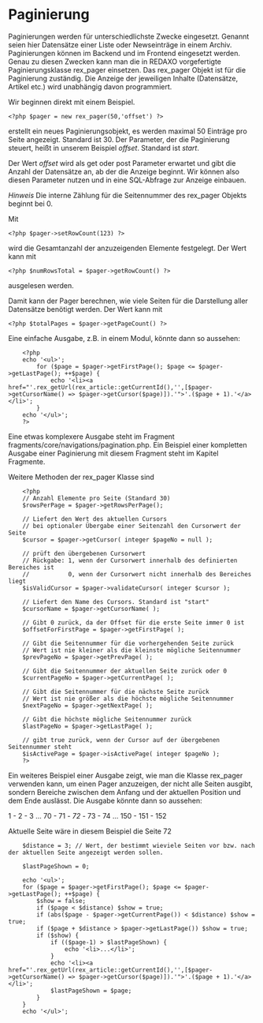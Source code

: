 # Paginierung

Paginierungen werden für unterschiedlichste Zwecke eingesetzt. Genannt seien hier Datensätze einer Liste oder Newseinträge in einem Archiv. Paginierungen können im Backend und im Frontend eingesetzt werden. Genau zu diesen Zwecken kann man die in REDAXO vorgefertigte Paginierungsklasse rex_pager einsetzen. Das rex_pager Objekt ist für die Paginierung zuständig. Die Anzeige der jeweiligen Inhalte (Datensätze, Artikel etc.) wird unabhängig davon programmiert.

Wir beginnen direkt mit einem Beispiel.

    <?php $pager = new rex_pager(50,'offset') ?>
    
erstellt ein neues Paginierungsobjekt, es werden maximal 50 Einträge pro Seite angezeigt. Standard ist 30. Der Parameter, der die Paginierung steuert, heißt in unserem Beispiel *offset*. Standard ist *start*.

Der Wert *offset* wird als get oder post Parameter erwartet und gibt die Anzahl der Datensätze an, ab der die Anzeige beginnt. Wir können also diesen Parameter nutzen und in eine SQL-Abfrage zur Anzeige einbauen.

*Hinweis* Die interne Zählung für die Seitennummer des rex_pager Objekts beginnt bei 0.

Mit

    <?php $pager->setRowCount(123) ?>
    
wird die Gesamtanzahl der anzuzeigenden Elemente festgelegt. Der Wert kann mit

    <?php $numRowsTotal = $pager->getRowCount() ?>
    
ausgelesen werden.

Damit kann der Pager berechnen, wie viele Seiten für die Darstellung aller Datensätze benötigt werden. Der Wert kann mit

    <?php $totalPages = $pager->getPageCount() ?>
    
Eine einfache Ausgabe, z.B. in einem Modul, könnte dann so aussehen:

        <?php
        echo '<ul>';
            for ($page = $pager->getFirstPage(); $page <= $pager->getLastPage(); ++$page) {
                echo '<li><a href="'.rex_getUrl(rex_article::getCurrentId(),'',[$pager->getCursorName() => $pager->getCursor($page)]).'">'.($page + 1).'</a></li>';    
            }
        echo '</ul>';
        ?>

Eine etwas komplexere Ausgabe steht im Fragment fragments/core/navigations/pagination.php. Ein Beispiel einer kompletten Ausgabe einer Paginierung mit diesem Fragment steht im Kapitel Fragmente.

Weitere Methoden der rex_pager Klasse sind

        <?php
        // Anzahl Elemente pro Seite (Standard 30)
        $rowsPerPage = $pager->getRowsPerPage();
        
        // Liefert den Wert des aktuellen Cursors
        // bei optionaler Übergabe einer Seitenzahl den Cursorwert der Seite
        $cursor = $pager->getCursor( integer $pageNo = null );
        
        // prüft den übergebenen Cursorwert
        // Rückgabe: 1, wenn der Cursorwert innerhalb des definierten Bereiches ist
        //           0, wenn der Cursorwert nicht innerhalb des Bereiches liegt
        $isValidCursor = $pager->validateCursor( integer $cursor );
        
        // Liefert den Name des Cursors. Standard ist "start"
        $cursorName = $pager->getCursorName( );
        
        // Gibt 0 zurück, da der Offset für die erste Seite immer 0 ist        
        $offsetForFirstPage = $pager->getFirstPage( );
        
        // Gibt die Seitennummer für die vorhergehenden Seite zurück
        // Wert ist nie kleiner als die kleinste mögliche Seitennummer
        $prevPageNo = $pager->getPrevPage( );
        
        // Gibt die Seitennummer der aktuellen Seite zurück oder 0
        $currentPageNo = $pager->getCurrentPage( );
        
        // Gibt die Seitennummer für die nächste Seite zurück
        // Wert ist nie größer als die höchste mögliche Seitennummer
        $nextPageNo = $pager->getNextPage( );
        
        // Gibt die höchste mögliche Seitennummer zurück
        $lastPageNo = $pager->getLastPage( );
        
        // gibt true zurück, wenn der Cursor auf der übergebenen Seitennummer steht
        $isActivePage = $pager->isActivePage( integer $pageNo );
        ?>
        
Ein weiteres Beispiel einer Ausgabe zeigt, wie man die Klasse rex_pager verwenden kann, um einen Pager anzuzeigen, der nicht alle Seiten ausgibt, sondern Bereiche zwischen dem Anfang und der aktuellen Position und dem Ende auslässt. Die Ausgabe könnte dann so aussehen:

1 - 2 - 3 ... 70 - 71 - *72* - 73 - 74 ... 150 - 151 - 152

Aktuelle Seite wäre in diesem Beispiel die Seite 72

        $distance = 3; // Wert, der bestimmt wieviele Seiten vor bzw. nach der aktuellen Seite angezeigt werden sollen.

        $lastPageShown = 0;

        echo '<ul>';
        for ($page = $pager->getFirstPage(); $page <= $pager->getLastPage(); ++$page) {
            $show = false;
            if ($page < $distance) $show = true;
            if (abs($page - $pager->getCurrentPage()) < $distance) $show = true; 
            if ($page + $distance > $pager->getLastPage()) $show = true;
            if ($show) {
                if (($page-1) > $lastPageShown) {
                    echo '<li>...</li>';
                }
                echo '<li><a href="'.rex_getUrl(rex_article::getCurrentId(),'',[$pager->getCursorName() => $pager->getCursor($page)]).'">'.($page + 1).'</a></li>';
                $lastPageShown = $page;
            }
        }
        echo '</ul>';


        
